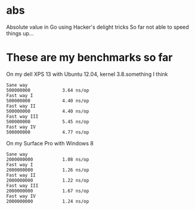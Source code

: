 abs
===

Absolute value in Go using Hacker's delight tricks
So far not able to speed things up... 

These are my benchmarks so far
==============================
On my dell XPS 13 with Ubuntu 12.04, kernel 3.8.something I think
```shell
Sane way
500000000	         3.64 ns/op
Fast way I
500000000	         4.40 ns/op
Fast way II
500000000	         4.40 ns/op
Fast way III
500000000	         5.45 ns/op
Fast way IV
500000000	         4.77 ns/op
```

On my Surface Pro with Windows 8 
```shell
Sane way
2000000000	         1.08 ns/op
Fast way I
2000000000	         1.26 ns/op
Fast way II
2000000000	         1.22 ns/op
Fast way III
2000000000	         1.67 ns/op
Fast way IV
2000000000	         1.24 ns/op
```
